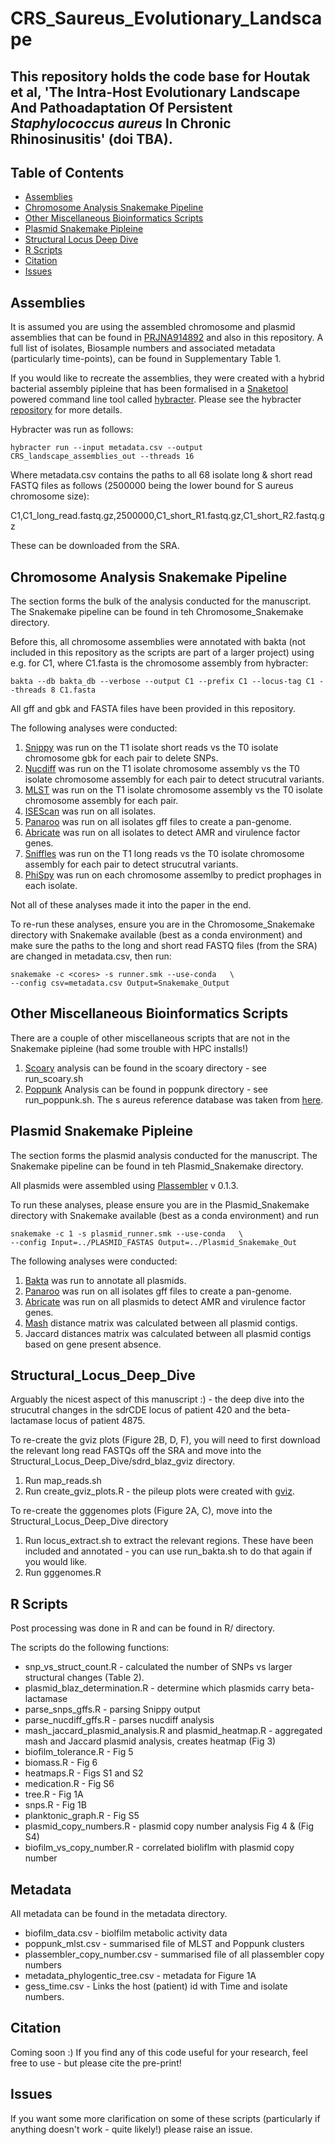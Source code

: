 CRS_Saureus_Evolutionary_Landscape
====================================
This repository holds the code base for Houtak et al, 'The Intra-Host Evolutionary Landscape And Pathoadaptation Of Persistent *Staphylococcus aureus* In Chronic Rhinosinusitis' (doi TBA).
------------------------------

Table of Contents
-----------
- [Assemblies](#Assemblies)
- [Chromosome Analysis Snakemake Pipeline](#Chromosome_Analysis_Snakemake_Pipeline)
- [Other Miscellaneous Bioinformatics Scripts](#Other_Miscellaneous_Bioinformatics_Scripts)
- [Plasmid Snakemake Pipleine](#Plasmid_Snakemake_Pipleine)
- [Structural Locus Deep Dive](#Structural_Locus_Deep_Dive)
- [R Scripts](#R_Scripts)
- [Citation](#citation)
- [Issues](#issues)



Assemblies
-----------

It is assumed you are using the assembled chromosome and plasmid assemblies that can be found in [PRJNA914892](https://www.ncbi.nlm.nih.gov/bioproject/914892) and also in this repository. A full list of isolates, Biosample numbers and associated metadata (particularly time-points), can be found in Supplementary Table 1. 

If you would like to recreate the assemblies, they were created with a hybrid bacterial assembly pipleine that has been formalised in a [Snaketool](https://github.com/beardymcjohnface/Snaketool) powered command line tool called [hybracter](https://github.com/gbouras13/hybracter). Please see the hybracter [repository](https://github.com/gbouras13/hybracter) for more details. 

Hybracter was run as follows:

```
hybracter run --input metadata.csv --output CRS_landscape_assemblies_out --threads 16
```

Where metadata.csv contains the paths to all 68 isolate long & short read FASTQ files as follows (2500000 being the lower bound for S aureus chromosome size):

C1,C1_long_read.fastq.gz,2500000,C1_short_R1.fastq.gz,C1_short_R2.fastq.gz 

These can be downloaded from the SRA. 

Chromosome Analysis Snakemake Pipeline
-----------

The section forms the bulk of the analysis conducted for the manuscript. The Snakemake pipeline can be found in teh Chromosome_Snakemake directory.

Before this, all chromosome assemblies were annotated with bakta (not included in this repository as the scripts are part of a larger project) using e.g. for C1, where C1.fasta is the chromosome assembly from hybracter:

```
bakta --db bakta_db --verbose --output C1 --prefix C1 --locus-tag C1 --threads 8 C1.fasta
```

All gff and gbk and FASTA files have been provided in this repository.

The following analyses were conducted:

1. [Snippy](https://github.com/tseemann/snippy) was run on the T1 isolate short reads vs the T0 isolate chromosome gbk for each pair to delete SNPs.
2. [Nucdiff](https://github.com/uio-cels/NucDiff) was run on the T1 isolate chromosome assembly  vs the T0 isolate chromosome assembly for each pair to detect strucutral variants.
3. [MLST](https://github.com/tseemann/mlst) was run on the T1 isolate chromosome assembly  vs the T0 isolate chromosome assembly for each pair.
4. [ISEScan](https://github.com/xiezhq/ISEScan) was run on all isolates.
5. [Panaroo](https://github.com/gtonkinhill/panaroo) was run on all isolates gff files to create a pan-genome.
6. [Abricate](https://github.com/tseemann/abricate) was run on all isolates to detect AMR and virulence factor genes. 
7. [Sniffles](https://github.com/fritzsedlazeck/Sniffles) was run on the T1 long reads  vs the T0 isolate chromosome assembly for each pair to detect strucutral variants.
8. [PhiSpy](https://github.com/linsalrob/PhiSpy) was run on each chromosome assemlby to predict prophages in each isolate.

Not all of these analyses made it into the paper in the end. 

To re-run these analyses, ensure you are in the Chromosome_Snakemake directory with Snakemake available (best as a conda environment) and make sure the paths to the long and short read FASTQ files (from the SRA) are changed in metadata.csv, then run:

```
snakemake -c <cores> -s runner.smk --use-conda   \
--config csv=metadata.csv Output=Snakemake_Output
```


Other Miscellaneous Bioinformatics Scripts
---------

There are a couple of other miscellaneous scripts that are not in the Snakemake pipleine (had some trouble with HPC installs!)

1. [Scoary](https://github.com/AdmiralenOla/Scoary) analysis can be found in the scoary directory - see run_scoary.sh
2. [Poppunk](https://poppunk.readthedocs.io/en/latest/) Analysis can be found in poppunk directory - see run_poppunk.sh. The s aureus reference database was taken from [here](https://www.bacpop.org/poppunk/).


Plasmid Snakemake Pipleine
---------

The section forms the plasmid analysis conducted for the manuscript. The Snakemake pipeline can be found in teh Plasmid_Snakemake directory.

All plasmids were assembled using [Plassembler](https://github.com/gbouras13/plassembler) v 0.1.3.

To run these analyses, please ensure you are in the Plasmid_Snakemake directory with Snakemake available (best as a conda environment) and run

```
snakemake -c 1 -s plasmid_runner.smk --use-conda   \
--config Input=../PLASMID_FASTAS Output=../Plasmid_Snakemake_Out
```

The following analyses were conducted:

1. [Bakta](https://github.com/oschwengers/bakta) was run to annotate all plasmids.
2. [Panaroo](https://github.com/gtonkinhill/panaroo) was run on all isolates gff files to create a pan-genome.
3. [Abricate](https://github.com/tseemann/abricate) was run on all plasmids to detect AMR and virulence factor genes. 
4. [Mash](https://github.com/tseemann/mlst) distance matrix was calculated between all plasmid contigs. 
5. Jaccard distances matrix was calculated between all plasmid contigs based on gene present absence.

Structural_Locus_Deep_Dive
-------------------

Arguably the nicest aspect of this manuscript :) - the deep dive into the strucutral changes in the sdrCDE locus of patient 420 and the beta-lactamase locus of patient 4875.

To re-create the gviz plots (Figure 2B, D, F), you will need to first download the relevant long read FASTQs off the SRA and move into the Structural_Locus_Deep_Dive/sdrd_blaz_gviz directory.

1. Run map_reads.sh
2. Run create_gviz_plots.R - the pileup plots were created with [gviz](https://bioconductor.org/packages/release/bioc/html/Gviz.html).

To re-create the gggenomes plots (Figure 2A, C), move into the Structural_Locus_Deep_Dive directory

1. Run locus_extract.sh to extract the relevant regions. These have been included and annotated - you can use run_bakta.sh to do that again if you would like. 
2. Run gggenomes.R


R Scripts
---------

Post processing was done in R and can be found in R/ directory.

The scripts do the following functions:

* snp_vs_struct_count.R - calculated the number of SNPs vs larger structural changes (Table 2).
* plasmid_blaz_determination.R - determine which plasmids carry beta-lactamase 
* parse_snps_gffs.R - parsing Snippy output
* parse_nucdiff_gffs.R - parses nucdiff analysis 
* mash_jaccard_plasmid_analysis.R and plasmid_heatmap.R - aggregated mash and Jaccard plasmid analysis, creates heatmap (Fig 3) 
* biofilm_tolerance.R - Fig 5
* biomass.R - Fig 6
* heatmaps.R - Figs S1 and S2
* medication.R - Fig S6 
* tree.R - Fig 1A
* snps.R - Fig 1B
* planktonic_graph.R - Fig S5
* plasmid_copy_numbers.R - plasmid copy number analysis Fig 4 & (Fig S4)
* biofilm_vs_copy_number.R - correlated bioliflm with plasmid copy number 

Metadata
-----------

All metadata can be found in the metadata directory.

* biofilm_data.csv - biolfilm metabolic activity data
* poppunk_mlst.csv - summarised file of MLST and Poppunk clusters
* plassembler_copy_number.csv - summarised file of all plassembler copy numbers
* metadata_phylogentic_tree.csv - metadata for Figure 1A
* gess_time.csv - Links the host (patient) id with Time and isolate numbers.

Citation
------------

Coming soon :) If you find any of this code useful for your research, feel free to use - but please cite the pre-print!

Issues
-----------

If you want some more clarification on some of these scripts (particularly if anything doesn't work - quite likely!) please raise an issue.


